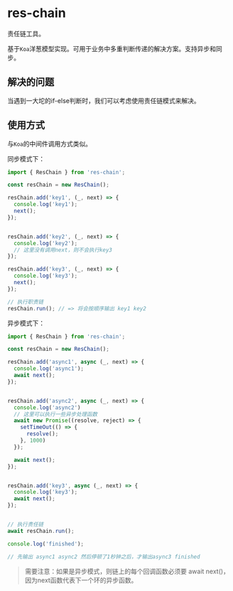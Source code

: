 # res-chain

责任链工具。

基于`Koa`洋葱模型实现。可用于业务中多重判断传递的解决方案。支持异步和同步。

## 解决的问题

当遇到一大坨的if-else判断时，我们可以考虑使用责任链模式来解决。

## 使用方式

与`Koa`的中间件调用方式类似。

同步模式下：

```js
import { ResChain } from 'res-chain';

const resChain = new ResChain();

resChain.add('key1', (_, next) => {
  console.log('key1');
  next();
});


resChain.add('key2', (_, next) => {
  console.log('key2');
  // 这里没有调用next，则不会执行key3
});

resChain.add('key3', (_, next) => {
  console.log('key3');
  next();
});

// 执行职责链
resChain.run(); // => 将会按顺序输出 key1 key2
```

异步模式下：


```js
import { ResChain } from 'res-chain';

const resChain = new ResChain();

resChain.add('async1', async (_, next) => {
  console.log('async1');
  await next();
});


resChain.add('async2', async (_, next) => {
  console.log('async2')
  // 这里可以执行一些异步处理函数
  await new Promise((resolve, reject) => {
    setTimeOut(() => {
      resolve();
    }, 1000)
  });

  await next();
});


resChain.add('key3', async (_, next) => {
  console.log('key3');
  await next();
});


// 执行责任链
await resChain.run();

console.log('finished');

// 先输出 async1 async2 然后停顿了1秒钟之后，才输出async3 finished
```

> 需要注意：如果是异步模式，则链上的每个回调函数必须要 await next()，因为next函数代表下一个环的异步函数。



